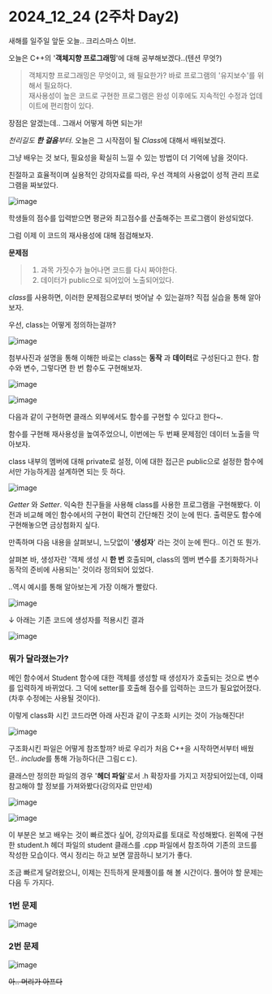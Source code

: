# 2024_12_24 (2주차 Day2)

새해를 일주일 앞둔 오늘.. 크리스마스 이브.<br>

오늘은 C++의 '**객체지향 프로그래밍**'에 대해 공부해보겠다..(텐션 무엇?) <br>

> 객체지향 프로그래밍은 무엇이고, 왜 필요한가? 바로 프로그램의 '유지보수'를 위해서 필요하다. <br>
> 재사용성이 높은 코드로 구현한 프로그램은 완성 이후에도 지속적인 수정과 업데이트에 편리함이 있다. <br>

장점은 알겠는데.. 그래서 어떻게 하면 되는가!<br>

*천리길도 **한 걸음**부터*. 오늘은 그 시작점이 될 *Class*에 대해서 배워보겠다. <br>

그냥 배우는 것 보다, 필요성을 확실히 느낄 수 있는 방법이 더 기억에 남을 것이다. <br>

친절하고 효율적이며 실용적인 강의자료를 따라, 우선 객체의 사용없이 성적 관리 프로그램을 짜보았다. <br>

![image](https://github.com/user-attachments/assets/28557631-c15c-4407-afd6-b975e7fd97c5)

학생들의 점수를 입력받으면 평균와 최고점수를 산출해주는 프로그램이 완성되었다. <br>

그럼 이제 이 코드의 재사용성에 대해 점검해보자. <br>

**문제점**
> 1. 과목 가짓수가 늘어나면 코드를 다시 짜야한다.
> 2. 데이터가 public으로 되어있어 노출되어있다. <br>

*class*를 사용하면, 이러한 문제점으로부터 벗어날 수 있는걸까? 직접 실습을 통해 알아보자. <br>

우선, class는 어떻게 정의하는걸까? <br>

![image](https://github.com/user-attachments/assets/23e8de6f-e13c-4b7d-b8b6-9e16d6dd7b77) <br>

첨부사진과 설명을 통해 이해한 바로는 class는 **동작** 과 **데이터**로 구성된다고 한다. 함수와 변수, 그렇다면 한 번 함수도 구현해보자. <br>

![image](https://github.com/user-attachments/assets/76a57d84-7e5a-4d2e-a207-f7d36c6c9eea) <br>

![image](https://github.com/user-attachments/assets/a8591f11-f594-4cd1-9709-01caaa2b3034) <br>

다음과 같이 구현하면 클래스 외부에서도 함수를 구현할 수 있다고 한다~. <br>

함수를 구현해 재사용성을 높여주었으니, 이번에는 두 번째 문제점인 데이터 노출을 막아보자. <br>

class 내부의 멤버에 대해 private로 설정, 이에 대한 접근은 public으로 설정한 함수에서만 가능하게끔 설계하면 되는 듯 하다. <br>

![image](https://github.com/user-attachments/assets/4260450a-bc41-4d8f-aa4a-deab97f240c3) <br>

*Getter* 와 *Setter*. 익숙한 친구들을 사용해 class를 사용한 프로그램을 구현해봤다. 이전과 비교해 메인 함수에서의 구현이 확연히 간단해진 것이 눈에 띈다. 출력문도 함수에 구현해놓으면 금상첨화지 싶다. <br>

만족하며 다음 내용을 살펴보니, 느닷없이 '**생성자**' 라는 것이 눈에 띈다.. 이건 또 뭔가. <br>

살펴본 바, 생성자란 '객체 생성 시 **한 번** 호출되며, class의 멤버 변수를 초기화하거나 동작의 준비에 사용되는' 것이라 정의되어 있었다. <br>

..역시 예시를 통해 알아보는게 가장 이해가 빨랐다. <br>

![image](https://github.com/user-attachments/assets/ac95cdbf-6b1a-41bf-b6b3-a0bab851721a) <br>

↓ 아래는 기존 코드에 생성자를 적용시킨 결과 <br>

![image](https://github.com/user-attachments/assets/708e5d24-2de1-4ab6-9914-176a89f7bb6b) <br>

### 뭐가 달라졌는가? 

메인 함수에서 Student 함수에 대한 객체를 생성할 때 생성자가 호출되는 것으로 변수를 입력하게 바뀌었다. 그 덕에 setter를 호출해 점수를 입력하는 코드가 필요없어졌다.(차후 수정에는 사용될 것이다). <br>

이렇게 class화 시킨 코드라면 아래 사진과 같이 구조화 시키는 것이 가능해진다! <br>

![image](https://github.com/user-attachments/assets/61a6d27a-2c5c-46e3-9403-4a25ed2529da) <br>

구조화시킨 파일은 어떻게 참조할까? 바로 우리가 처음 C++을 시작하면서부터 배웠던.. *include*를 통해 가능하다(큰 그림ㄷㄷ). <br>

클래스만 정의한 파일의 경우 '**헤더 파일**'로서 .h 확장자를 가지고 저장되어있는데, 이때 참고해야 할 정보를 가져와봤다(강의자료 만만세) <br>

![image](https://github.com/user-attachments/assets/ff204ef2-1874-41a7-8eec-cf380c025167) <br>

![image](https://github.com/user-attachments/assets/bea2be21-9162-4a9b-9fcc-ffc84f41811a) <br>

이 부분은 보고 배우는 것이 빠르겠다 싶어, 강의자료를 토대로 작성해봤다. 왼쪽에 구현한 student.h 헤더 파일의 student 클래스를 .cpp 파일에서 참조하여 기존의 코드를 작성한 모습이다. 역시 정리는 하고 보면 깔끔하니 보기가 좋다. <br>

조금 빠르게 달려왔으니, 이제는 진득하게 문제풀이를 해 볼 시간이다. 풀어야 할 문제는 다음 두 가지다. <br>

### 1번 문제 <br>
![image](https://github.com/user-attachments/assets/27067356-a694-472a-9f52-c3817b5e47f5) <br>

### 2번 문제 <br>
![image](https://github.com/user-attachments/assets/68b405aa-71fe-4cf7-a09d-80c43e246293) <br>

~~아.. 머리가 아프다~~ <br>

